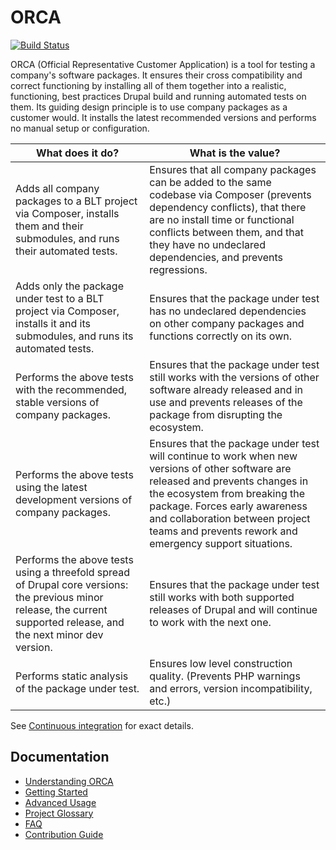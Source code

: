 # ORCA

[![Build Status](https://travis-ci.org/acquia/orca.svg?branch=master)](https://travis-ci.org/acquia/orca)

ORCA (Official Representative Customer Application) is a tool for testing a company's software packages. It ensures their cross compatibility and correct functioning by installing all of them together into a realistic, functioning, best practices Drupal build and running automated tests on them. Its guiding design principle is to use company packages as a customer would. It installs the latest recommended versions and performs no manual setup or configuration.

| What does it do? | What is the value? |
| --- | --- |
| Adds all company packages to a BLT project via Composer, installs them and their submodules, and runs their automated tests. | Ensures that all company packages can be added to the same codebase via Composer (prevents dependency conflicts), that there are no install time or functional conflicts between them, and that they have no undeclared dependencies, and prevents regressions. |
| Adds only the package under test to a BLT project via Composer, installs it and its submodules, and runs its automated tests. | Ensures that the package under test has no undeclared dependencies on other company packages and functions correctly on its own. |
| Performs the above tests with the recommended, stable versions of company packages. | Ensures that the package under test still works with the versions of other software already released and in use and prevents releases of the package from disrupting the ecosystem. |
| Performs the above tests using the latest development versions of company packages. | Ensures that the package under test will continue to work when new versions of other software are released and prevents changes in the ecosystem from breaking the package. Forces early awareness and collaboration between project teams and prevents rework and emergency support situations. |
| Performs the above tests using a threefold spread of Drupal core versions: the previous minor release, the current supported release, and the next minor dev version. | Ensures that the package under test still works with both supported releases of Drupal and will continue to work with the next one. |
| Performs static analysis of the package under test. | Ensures low level construction quality. (Prevents PHP warnings and errors, version incompatibility, etc.) |

See [Continuous integration](understanding-orca.md#Continuous-integration) for exact details.

## Documentation

* [Understanding ORCA](understanding-orca.md)
* [Getting Started](getting-started.md)
* [Advanced Usage](advanced-usage.md)
* [Project Glossary](glossary.md)
* [FAQ](faq.md)
* [Contribution Guide](CONTRIBUTING.md)
